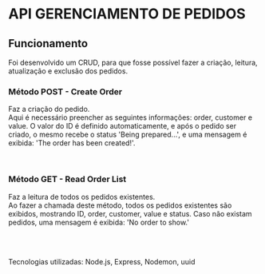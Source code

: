 <h1>API GERENCIAMENTO DE PEDIDOS</h1>
<h2>Funcionamento</h2>
<p>Foi desenvolvido um CRUD, para que fosse possível fazer a criação, leitura, atualização e exclusão dos pedidos.</p>

<h3>Método POST - Create Order</h3>
<p>Faz a criação do pedido.
  <br>
  Aqui é necessário preencher as seguintes informações: order, customer e value. O valor do ID é definido automaticamente, e após o pedido ser criado, o mesmo recebe o status 'Being prepared...', e uma mensagem é exibida: 'The order has been created!'.</p>
<br>
<h3>Método GET - Read Order List</h3>
<p>Faz a leitura de todos os pedidos existentes.
  <br>
  Ao fazer a chamada deste método, todos os pedidos existentes são exibidos, mostrando ID, order, customer, value e status. Caso não existam pedidos, uma mensagem é exibida: 'No order to show.'</p>
<br>
<br>
<p>Tecnologias utilizadas: Node.js, Express, Nodemon, uuid</p>


